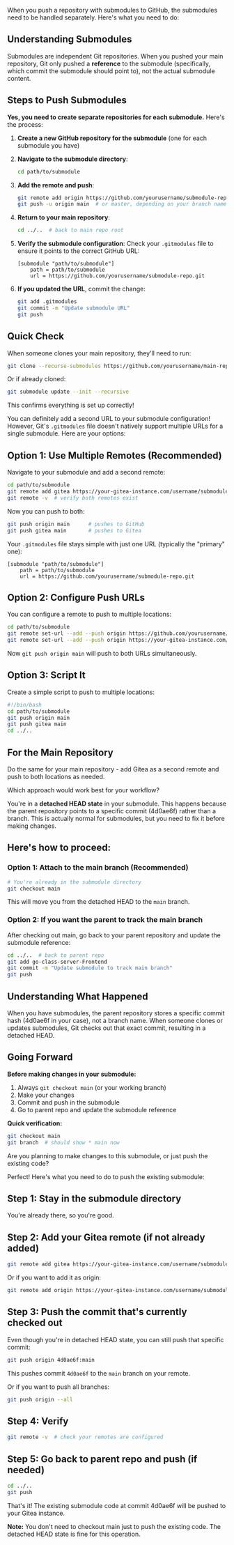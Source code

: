When you push a repository with submodules to GitHub, the submodules need to be handled separately. Here's what you need to do:

## Understanding Submodules

Submodules are independent Git repositories. When you pushed your main repository, Git only pushed a **reference** to the submodule (specifically, which commit the submodule should point to), not the actual submodule content.

## Steps to Push Submodules

**Yes, you need to create separate repositories for each submodule.** Here's the process:

1. **Create a new GitHub repository for the submodule** (one for each submodule you have)

2. **Navigate to the submodule directory**:
   ```bash
   cd path/to/submodule
   ```

3. **Add the remote and push**:
   ```bash
   git remote add origin https://github.com/yourusername/submodule-repo.git
   git push -u origin main  # or master, depending on your branch name
   ```

4. **Return to your main repository**:
   ```bash
   cd ../..  # back to main repo root
   ```

5. **Verify the submodule configuration**:
   Check your `.gitmodules` file to ensure it points to the correct GitHub URL:
   ```
   [submodule "path/to/submodule"]
       path = path/to/submodule
       url = https://github.com/yourusername/submodule-repo.git
   ```

6. **If you updated the URL**, commit the change:
   ```bash
   git add .gitmodules
   git commit -m "Update submodule URL"
   git push
   ```

## Quick Check

When someone clones your main repository, they'll need to run:
```bash
git clone --recurse-submodules https://github.com/yourusername/main-repo.git
```

Or if already cloned:
```bash
git submodule update --init --recursive
```

This confirms everything is set up correctly!

You can definitely add a second URL to your submodule configuration! However, Git's `.gitmodules` file doesn't natively support multiple URLs for a single submodule. Here are your options:

## Option 1: Use Multiple Remotes (Recommended)

Navigate to your submodule and add a second remote:

```bash
cd path/to/submodule
git remote add gitea https://your-gitea-instance.com/username/submodule-repo.git
git remote -v  # verify both remotes exist
```

Now you can push to both:
```bash
git push origin main      # pushes to GitHub
git push gitea main       # pushes to Gitea
```

Your `.gitmodules` file stays simple with just one URL (typically the "primary" one):
```
[submodule "path/to/submodule"]
    path = path/to/submodule
    url = https://github.com/yourusername/submodule-repo.git
```

## Option 2: Configure Push URLs

You can configure a remote to push to multiple locations:

```bash
cd path/to/submodule
git remote set-url --add --push origin https://github.com/yourusername/submodule-repo.git
git remote set-url --add --push origin https://your-gitea-instance.com/username/submodule-repo.git
```

Now `git push origin main` will push to both URLs simultaneously.

## Option 3: Script It

Create a simple script to push to multiple locations:

```bash
#!/bin/bash
cd path/to/submodule
git push origin main
git push gitea main
cd ../..
```

## For the Main Repository

Do the same for your main repository - add Gitea as a second remote and push to both locations as needed.

Which approach would work best for your workflow?

You're in a **detached HEAD state** in your submodule. This happens because the parent repository points to a specific commit (4d0ae6f) rather than a branch. This is actually normal for submodules, but you need to fix it before making changes.

## Here's how to proceed:

### Option 1: Attach to the main branch (Recommended)

```bash
# You're already in the submodule directory
git checkout main
```

This will move you from the detached HEAD to the `main` branch.

### Option 2: If you want the parent to track the main branch

After checking out main, go back to your parent repository and update the submodule reference:

```bash
cd ../..  # back to parent repo
git add go-class-server-Frontend
git commit -m "Update submodule to track main branch"
git push
```

## Understanding What Happened

When you have submodules, the parent repository stores a specific commit hash (4d0ae6f in your case), not a branch name. When someone clones or updates submodules, Git checks out that exact commit, resulting in a detached HEAD.

## Going Forward

**Before making changes in your submodule:**
1. Always `git checkout main` (or your working branch)
2. Make your changes
3. Commit and push in the submodule
4. Go to parent repo and update the submodule reference

**Quick verification:**
```bash
git checkout main
git branch  # should show * main now
```

Are you planning to make changes to this submodule, or just push the existing code?

Perfect! Here's what you need to do to push the existing submodule:

## Step 1: Stay in the submodule directory

You're already there, so you're good.

## Step 2: Add your Gitea remote (if not already added)

```bash
git remote add gitea https://your-gitea-instance.com/username/submodule-repo.git
```

Or if you want to add it as origin:
```bash
git remote add origin https://your-gitea-instance.com/username/submodule-repo.git
```

## Step 3: Push the commit that's currently checked out

Even though you're in detached HEAD state, you can still push that specific commit:

```bash
git push origin 4d0ae6f:main
```

This pushes commit `4d0ae6f` to the `main` branch on your remote.

Or if you want to push all branches:
```bash
git push origin --all
```

## Step 4: Verify

```bash
git remote -v  # check your remotes are configured
```

## Step 5: Go back to parent repo and push (if needed)

```bash
cd ../..
git push
```

That's it! The existing submodule code at commit 4d0ae6f will be pushed to your Gitea instance.

**Note:** You don't need to checkout main just to push the existing code. The detached HEAD state is fine for this operation.
